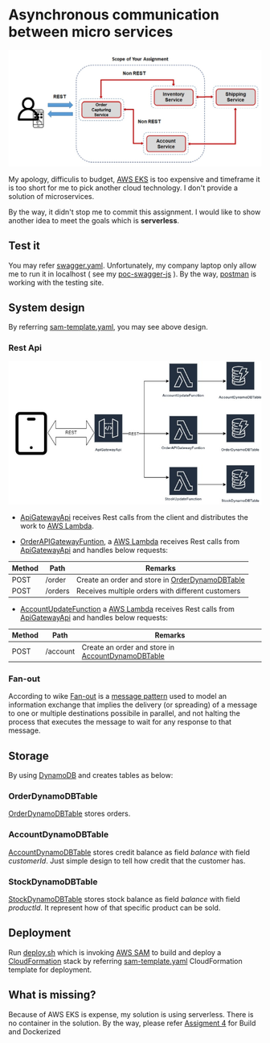 # Asynchronous communication between micro services

![Scope of assignment](./assets/scope.jpg)

My apology, difficulis to budget, [AWS EKS](https://aws.amazon.com/eks/) is too expensive and timeframe it is too short for me to pick another cloud technology. I don't provide a solution of microservices.

By the way, it didn't stop me to commit this assignment. I would like to show another idea to meet the goals which is **serverless**. 

## Test it

You may refer [swagger.yaml](./swagger.yaml). Unfortunately, my company laptop only allow me to run it in localhost ( see my [poc-swagger-js](https://github.com/laytzehwu/poc-swagger-js) ). By the way, [postman](./Order%20capture.postman_collection.json) is working with the testing site.

## System design

By referring [sam-template.yaml], you may see above design.

### Rest Api

![Rest Api](./assets/REST%20Api.jpg)

- [ApiGatewayApi] receives Rest calls from the client and distributes the work to [AWS Lambda].

- [OrderAPIGatewayFuntion](./aws/sam-template.yaml#L414-L450), a [AWS Lambda] receives Rest calls from [ApiGatewayApi] and handles below requests:

| Method |  Path  | Remarks |
|--------|--------|---------|
|  POST  | /order | Create an order and store in [OrderDynamoDBTable](#orderdynamodbtable)|
|  POST  | /orders| Receives multiple orders with different customers |

- [AccountUpdateFunction](./aws/sam-template.yaml#L452-L473) a [AWS Lambda] receives Rest calls from [ApiGatewayApi] and handles below requests:

| Method |  Path  | Remarks |
|--------|--------|---------|
|  POST  | /account | Create an order and store in [AccountDynamoDBTable](#accountdynamodbtable)|


### Fan-out

According to wike [Fan-out](https://en.wikipedia.org/wiki/Fan-out_(software)) is a [message pattern](https://en.wikipedia.org/wiki/Messaging_pattern) used to model an information exchange that implies the delivery (or spreading) of a message to one or multiple destinations possibile in parallel, and not halting the process that executes the message to wait for any response to that message.

## Storage

By using [DynamoDB] and creates tables as below:

### OrderDynamoDBTable

[OrderDynamoDBTable](./aws/sam-template.yaml#L596-L607) stores orders.

### AccountDynamoDBTable

[AccountDynamoDBTable](./aws/sam-template.yaml#L609-L620) stores credit balance as field *balance* with field *customerId*. Just simple design to tell how credit that the customer has.

### StockDynamoDBTable

[StockDynamoDBTable](./aws/sam-template.yaml#L622-L633) stores stock balance as field *balance* with field *productId*. It represent how of that specific product can be sold.

## Deployment

Run [deploy.sh](./deploy.sh) which is invoking [AWS SAM] to build and deploy a [CloudFormation] stack by referring [sam-template.yaml] CloudFormation template for deployment.



## What is missing?

Because of AWS EKS is expense, my solution is using serverless. There is no container in the solution. By the way, please refer [Assigment 4](../assignment4/README.md) for Build and Dockerized





[CloudFormation]: https://aws.amazon.com/cloudformation/
[AWS SAM]: https://aws.amazon.com/serverless/sam/
[sam-template.yaml]: ./aws/sam-template.yaml
[AWS Lambda]: https://aws.amazon.com/lambda/
[DynamoDB]: https://aws.amazon.com/dynamodb 

[ApiGatewayApi]: ./aws/sam-template.yaml#L330-L350
